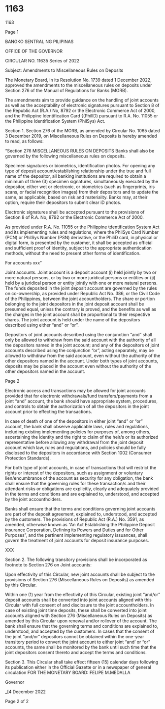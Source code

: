 # 1163

1163

Page 1

BANGKO SENTRAL NG PILIPINAS

OFFICE OF THE GOVERNOR

CIRCULAR NO. 11635 Series of 2022

Subject: Amendments to Miscellaneous Rules on Deposits

The Monetary Board, in its Resolution No. 1739 dated 1 December 2022, approved the amendments to the miscellaneous rules on deposits under Section 276 of the Manual of Regulations for Banks (MORB).

The amendments aim to provide guidance on the handling of joint accounts as well as the acceptability of electronic signatures pursuant to Section 8 of the Republic Act (R.A.) No, 8792 or the Electronic Commerce Act of 2000, and the Philippine Identification Card {(PhillD) pursuant to R.A. No. 11055 or the Philippine Identification System (PhilSys) Act.

Section 1. Section 276 of the MORB, as amended by Circular No. 1065 dated 3 December 2019, on Miscellaneous Rules on Deposits is hereby amended to read, as follows:

“Section 276 MISCELLANEOUS RULES ON DEPOSITS Banks shall also be governed by the following miscellaneous rules on deposits.

Specimen signatures or biometrics, identification photos. For opening any type of deposit account/establishing relationship under the true and full name of the depositor, all banking institutions are required to obtain a minimum of three (3) specimen signatures, simultaneously executed by the depositor, either wet or electronic, or biometrics (such as fingerprints, iris scans, or facial recognition images) from their depositors and to update the same, as applicable, based on risk and materiality. Banks may, at their option, require their depositors to submit clear iD photos.

Electronic signatures shall be accepted pursuant to the provisions of Section 8 of R.A. No, 8792 or the Electronic Commerce Act of 2000.

As provided under R.A. No. 11055 or the Philippine tdentification System Act and its implementing rules and regulations, where the PhilSys Card Number (PCN) or PhilSys Number (PSN) derivative, or the PhiliD card, in physical or digital form, is presented by the customer, it shall be accepted as official and sufficient proof of identity, subject to the appropriate authentication methods, without the need to present other forms of identification.

For accounts xxx”

Joint accounts. Joint account is a deposit account (i) held jointly by two or more natural persons, or by two or more juridical persons or entities or (ji) held by a juridical person or entity jointly with one or more natural persons. The funds deposited in the joint deposit account are governed by the rules on co-ownership, as provided under Republic Act No. 386, or the Civil Code of the Philippines, between the joint accountholders. The share or portion belonging to the joint depositors in the joint deposit account shall be presumed equal, unless the contrary is proved, and the benefits as well as the charges in the joint account shall be proportional to their respective shares. The joint account is held under the name of the depositors described using either “and” or “or”.

Depositors of joint accounts described using the conjunction “and” shall only be allowed to withdraw from the said account with the authority of all the depositors named in the joint account; and any of the depositors of joint accounts described using the conjunction “or”, acting separately, may be allowed to withdraw from the said account, even without the authority of the other depositors named in the account. Under both types of joint accounts, deposits may be placed in the account even without the authority of the other depositors named in the account.

Page 2

Electronic access and transactions may be allowed for joint accounts provided that for electronic withdrawals/fund transfers/payments from a joint “and” account, the bank should have appropriate system, procedures, and controls to obtain the authorization of all the depositors in the joint account prior to effecting the transactions.

In case of death of one of the depositors in either joint “and” or “or” account, the bank shall observe applicable laws, rules and regulations, including existing implementing policies for purposes of, among others, ascertaining the identity and the right to claim of the heir/s or its authorized representative before allowing any withdrawal from the joint deposit account which law, rules and regulations, and policies should be fully disclosed to the depositors in accordance with Section 1002 (Consumer Protection Standards).

For both type of joint accounts, in case of transactions that will restrict the rights or interest of the depositors, such as assignment or voluntary lien/encumbrance of the account as security for any obligation, the bank shall ensure that the governing rules for these transaction/s and their attendant risks or obligations are explicitly, clearly and adequately provided in the terms and conditions and are explained to, understood, and accepted by the joint accountholders.

Banks shall ensure that the terms and conditions governing joint accounts are part of the deposit agreement, explained to, understood, and accepted by the customers. The provisions of Republic Act (R.A.) No. 3591, as amended, otherwise known as “An Act Establishing the Philippine Deposit insurance Corporation, Defining its Powers and Duties and for Other Purposes”, and the pertinent implementing regulatory issuances, shall govern the treatment of joint accounts for deposit insurance purposes.

XXX

Section 2. The following transitory provisions shall be incorporated as footnote to Section 276 on Joint accounts:

Upon effectivity of this Circular, new joint accounts shall be subject to the provisions of Section 276 (Miscellaneous Rules on Deposits) as amended by this Circular.

Within one (1) year from the effectivity of this Circular, existing joint “and/or” deposit accounts shall be converted into joint accounts aligned with this Circular with full consent of and disclosure to the joint accountholders. In case of existing joint time deposits, these shall be converted into joint accounts aligned with Section 276 (Miscellaneous Rules on Deposits) as amended by this Circular upon renewal and/or rollover of the account. The bank shall ensure that the governing terms and conditions are explained to, understood, and accepted by the customers. In cases that the consent of the joint “and/or” depositors cannot be obtained within the one-year transitory period to convert the joint account to either joint “and’ or “or” accounts, the same shall be monitored by the bank until such time that the joint depositors consent thereto and accept the terms and conditions.

Section 3. This Circular shall take effect fifteen (15) calendar days following its publication either in the Official Gazette or in a newspaper of general circulation FOR THE MONETARY BOARD: FELIPE M.MEDALLA

Governor

_[4 December 2022

Page 2 of 2
